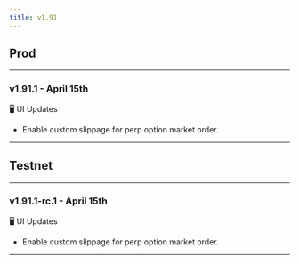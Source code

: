 ```yaml
---
title: v1.91
---
```

## Prod
---
### v1.91.1 - April 15th
🖥️  UI Updates
* Enable custom slippage for perp option market order.
---


## Testnet
---
### v1.91.1-rc.1 - April 15th
🖥️  UI Updates
* Enable custom slippage for perp option market order.
---
